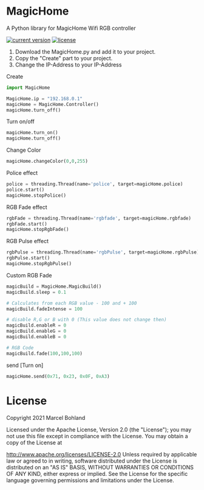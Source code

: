 # MagicHome
A Python library for MagicHome Wifi RGB controller

[![current version](https://img.shields.io/badge/current%20version-1.0.1-green.svg)](https://github.com/marcelbohland/MagicHome/releases/tag/1.0.1)
[![license](https://img.shields.io/badge/license-Apache%20License%202.0-red.svg)](https://github.com/marcelbohland/MagicHome/blob/main/LICENSE)

1. Download the MagicHome.py and add it to your project.
2. Copy the "Create" part to your project.
3. Change the IP-Address to your IP-Address

Create
````python
import MagicHome

MagicHome.ip = "192.168.0.1"
magicHome = MagicHome.Controller()
magicHome.turn_off()
````

Turn on/off
````python
magicHome.turn_on()
magicHome.turn_off()
````

Change Color
````python
magicHome.changeColor(0,0,255)
````
Police effect
````python
police = threading.Thread(name='police', target=magicHome.police)
police.start()
magicHome.stopPolice()
````

RGB Fade effect
````python
rgbFade = threading.Thread(name='rgbfade', target=magicHome.rgbfade)
rgbFade.start()
magicHome.stopRgbFade()
````
RGB Pulse effect
````python
rgbPulse = threading.Thread(name='rgbPulse', target=magicHome.rgbPulse)
rgbPulse.start()
magicHome.stopRgbPulse()
````

Custom RGB Fade
````python
magicBuild = MagicHome.MagicBuild()
magicBuild.sleep = 0.1

# Calculates from each RGB value - 100 and + 100
magicBuild.fadeIntense = 100

# disable R,G or B with 0 (This value does not change then)
magicBuild.enableR = 0
magicBuild.enableG = 0
magicBuild.enableB = 0

# RGB Code
magicBuild.fade(100,100,100)
````

send [Turn on]
````python
magicHome.send(0x71, 0x23, 0x0F, 0xA3)
````
# License

Copyright 2021 Marcel Bohland

Licensed under the Apache License, Version 2.0 (the "License"); you may not use this file except in compliance with the License. You may obtain a copy of the License at

   http://www.apache.org/licenses/LICENSE-2.0
Unless required by applicable law or agreed to in writing, software distributed under the License is distributed on an "AS IS" BASIS, WITHOUT WARRANTIES OR CONDITIONS OF ANY KIND, either express or implied. See the License for the specific language governing permissions and limitations under the License.
